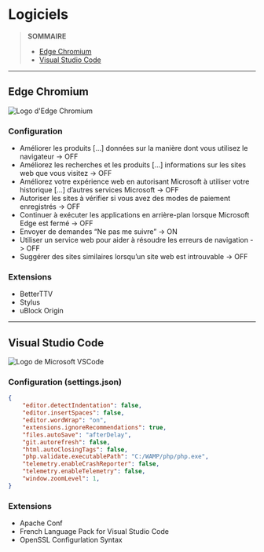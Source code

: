 # Logiciels

> **SOMMAIRE**
> + [Edge Chromium](#edge-chromium)
> + [Visual Studio Code](#visual-studio-code)

---

## Edge Chromium

![Logo d'Edge Chromium](https://nsa40.casimages.com/img/2020/09/01/200901085519215466.png)

### Configuration

+ Améliorer les produits \[...\] données sur la manière dont vous utilisez le navigateur -> OFF
+ Améliorez les recherches et les produits \[...\] informations sur les sites web que vous visitez -> OFF
+ Améliorez votre expérience web en autorisant Microsoft à utiliser votre historique \[...\] d’autres services Microsoft -> OFF
+ Autoriser les sites à vérifier si vous avez des modes de paiement enregistrés -> OFF
+ Continuer à exécuter les applications en arrière-plan lorsque Microsoft Edge est fermé -> OFF
+ Envoyer de demandes “Ne pas me suivre” -> ON
+ Utiliser un service web pour aider à résoudre les erreurs de navigation -> OFF
+ Suggérer des sites similaires lorsqu’un site web est introuvable -> OFF

### Extensions

+ BetterTTV
+ Stylus
+ uBlock Origin

---

## Visual Studio Code

![Logo de Microsoft VSCode](https://user-images.githubusercontent.com/4087713/29303914-79fbaa14-8166-11e7-813b-826c6c4949a6.png)

### Configuration (settings.json)

```json
{
	"editor.detectIndentation": false,
	"editor.insertSpaces": false,
	"editor.wordWrap": "on",
	"extensions.ignoreRecommendations": true,
	"files.autoSave": "afterDelay",
	"git.autorefresh": false,
	"html.autoClosingTags": false,
	"php.validate.executablePath": "C:/WAMP/php/php.exe",
	"telemetry.enableCrashReporter": false,
	"telemetry.enableTelemetry": false,
	"window.zoomLevel": 1,
}
```

### Extensions

+ Apache Conf
+ French Language Pack for Visual Studio Code
+ OpenSSL Configurlation Syntax

